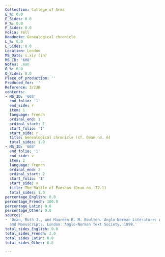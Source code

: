 ```yaml
---
Collection: College of Arms
E_%: 0.0
E_Sides: 0.0
F_%: 0.0
F_Sides: 0.0
Folia: roll
Headnote: Genealogical chronicle
L_%: 0.0
L_Sides: 0.0
Location: London
MS_Date: s.xiv (in)
MS_ID: '608'
Notes: .nan
O_%: 0.0
O_Sides: 0.0
Place_of_production: ''
Produced_for: ''
Reference: 3/23B
contents:
- MS_ID: '608'
  end_folio: '1'
  end_side: r
  item: 1
  language: French
  ordinal_end: 1
  ordinal_start: 1
  start_folio: '1'
  start_side: r
  title: Genealogical chronicle (cf. Dean no. 6)
  total_sides: 1.0
- MS_ID: '608'
  end_folio: '1'
  end_side: v
  item: 2
  language: French
  ordinal_end: 2
  ordinal_start: 2
  start_folio: '1'
  start_side: v
  title: The Battle of Evesham (Dean no. 72.1)
  total_sides: 1.0
percentage_English: 0.0
percentage_French: 100.0
percentage_Latin: 0.0
percentage_Other: 0.0
sources:
- 'Dean, Ruth J., and Maureen B. M. Boulton. Anglo-Norman Literature: A Guide to Texts
  and Manuscripts. London: Anglo-Norman Text Society, 1999.'
total_sides_English: 0.0
total_sides_French: 2.0
total_sides_Latin: 0.0
total_sides_Other: 0.0

---
```

